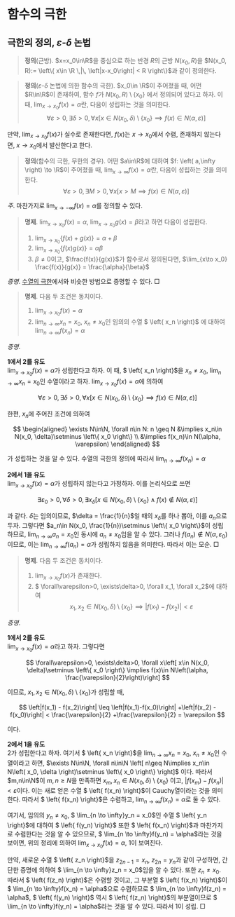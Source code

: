 <!---
title: "함수의 극한"
category: Analysis
language: Korean
--->

# 함수의 극한

## 극한의 정의, $\varepsilon$-$\delta$ 논법

> **정의**(근방). $x=x_0\in\R$을 중심으로 하는 반경 $R$의 근방 $N(x_0, R)$을
> $N(x_0, R):= \left\{ x\in \R \,|\, \left|x-x_0\right| < R \right\}$과 같이 정의한다.

> **정의**($\varepsilon$-$\delta$ 논법에 의한 함수의 극한). $x_0\in \R$이 주어졌을 때,
> 어떤 $R\in\R$이 존재하여, 함수 $f$가 $N(x_0, R)\setminus \left\{ x_0 \right\}$
> 에서 정의되어 있다고 하자. 이 때, $\lim_{x\to x_0}f(x) = \alpha$란, 다음이 성립하는
> 것을 의미한다.
$$
\forall \varepsilon>0, \exists\delta > 0, \forall x\left[ x\in N(x_0, \delta)\setminus
\left\{x_0\right\} \implies f(x) \in N(\alpha, \varepsilon)
\right]
$$

만약, $\lim_{x\to x_0} f(x)$가 실수로 존재한다면, $f(x)$는 $x\to x_0$에서 수렴,
존재하지 않는다면, $x\to x_0$에서 발산한다고 한다.

> **정의**(함수의 극한, 무한의 경우). 어떤 $a\in\R$에 대하여
> $f: \left( a,\infty \right) \to \R$이 주어졌을 때,
> $\lim_{x\to\infty} f(x) =\alpha$란, 다음이 성립하는 것을 의미한다.
$$
\forall \varepsilon>0, \exists M>0, \forall x\left[ x> M \implies f(x)\in N(\alpha, \varepsilon) \right]
$$

*주*. 마찬가지로 $\lim_{x\to -\infty}f(x) = \alpha$를 정의할 수 있다.

> **명제**. $\lim_{x\to x_0} f(x) = \alpha$, $\lim_{x\to x_0} g(x) = \beta$라고 하면
> 다음이 성립한다.
>
> 1. $\lim_{x\to x_0} \left\{ f(x) + g(x) \right\} = \alpha + \beta$
> 1. $\lim_{x\to x_0} \left\{ f(x)g(x) \right\} = \alpha\beta$
> 1. $\beta \neq 0$이고, $\frac{f(x)}{g(x)}$가 함수로서 정의된다면, $\lim_{x\to x_0} \frac{f(x)}{g(x)} = \frac{\alpha}{\beta}$

*증명*. [수열의 극한](./limit-sequence.html)에서와 비슷한 방법으로 증명할 수 있다. □

> **명제**. 다음 두 조건은 동치이다.
>
> 1. $\lim_{x\to x_0} f(x) = \alpha$
> 1. $\lim_{n\to\infty} x_n = x_0$, $x_n\neq x_0$인 임의의 수열 $ \left\{ x_n \right\}$
>    에 대하여 $\lim_{n\to\infty} f(x_n) = \alpha$

*증명*.

**1에서 2를 유도**  
$\lim_{x\to x_0} f(x) = \alpha$가 성립한다고 하자.
이 때, $ \left\{ x_n \right\}$을 $x_n\neq x_0$, $\lim_{n\to\infty}x_n = x_0$인
수열이라고 하자. $\lim_{x\to x_0} f(x) = \alpha$에 의하여

$$
\forall \varepsilon > 0, \exists\delta >0, \forall x\left[ x\in N(x_0, \delta)\setminus
\left\{ x_0 \right\}\implies f(x)\in N(\alpha, \varepsilon) \right]
$$

한편, $x_n$에 주어진 조건에 의하여

$$
\begin{aligned}
\exists N\in\N, \forall n\in N: n \geq N &\implies x_n\in N(x_0, \delta)\setminus \left\{ x_0 \right\} \\
&\implies f(x_n)\in N(\alpha, \varepsilon)
\end{aligned}
$$

가 성립하는 것을 알 수 있다. 수열의 극한의 정의에 따라서 $\lim_{n\to\infty} f(x_n) =\alpha$

**2에서 1을 유도**  
$\lim_{x\to x_0}f(x)=\alpha$가 성립하지 않는다고 가정하자.
이를 논리식으로 쓰면

$$
\exists \varepsilon_0 >0, \forall \delta >0, \exists x_\delta
\left[ x\in N(x_0, \delta)\setminus \left\{ x_0 \right\} \land
f(x)\notin N(\alpha, \varepsilon)\right]
$$

과 같다. $\delta$는 임의이므로, $\delta = \frac{1}{n}$일 때의 $x_\delta$를
하나 뽑아, 이를 $a_n$으로 두자. 그렇다면
$a_n\in N(x_0, \frac{1}{n})\setminus \left\{ x_0 \right\}$이 성립하므로,
$\lim_{n\to\infty}a_n = x_0$인 동시에 $a_n\neq x_0$임을 알 수 있다.
그러나 $f(a_n) \notin N(\alpha, \varepsilon_0)$이므로, 이는
$\lim_{n\to\infty}f(a_n)=\alpha$가 성립하지 않음을 의미한다. 따라서 이는 모순. □

> **명제**. 다음 두 조건은 동치이다.
>
> 1. $\lim_{x\to x_0} f(x)$가 존재한다.
> 1. $ \forall\varepsilon>0, \exists\delta>0, \forall x_1, \forall x_2$에 대하여
> $$ x_1,x_2\in N(x_0, \delta)\setminus \left\{ x_0 \right\} \implies \left|f(x_1)-f(x_2)\right|<\varepsilon $$

*증명*.

**1에서 2를 유도**  
$\lim_{x\to x_0}f(x) = \alpha$라고 하자.
그렇다면

$$
\forall\varepsilon>0, \exists\delta>0, \forall x\left[ x\in N(x_0, \delta)\setminus \left\{ x_0 \right\}
\implies f(x)\in N\left(\alpha, \frac{\varepsilon}{2}\right)\right]
$$

이므로, $x_1, x_2\in N(x_0, \delta)\setminus \left\{ x_0 \right\}$가 성립할 때,

$$
\left|f(x_1) - f(x_2)\right| \leq \left|f(x_1)-f(x_0)\right|
+\left|f(x_2) - f(x_0)\right| <
\frac{\varepsilon}{2}
+\frac{\varepsilon}{2} = \varepsilon
$$

이다.

**2에서 1을 유도**  
2가 성립한다고 하자. 여기서
$ \left\{ x_n \right\}$을 $\lim_{n\to\infty} x_n = x_0$, $x_n\neq x_0$인 수열이라고 하면,
$\exists N\in\N, \forall n\in\N \left[ n\geq N\implies x_n\in N\left( x_0, \delta \right)\setminus \left\{ x_0 \right\} \right]$
이다.
따라서 $m,n\in\N$이 $m,n\geq N$을 만족하면
$x_m, x_n\in N(x_0,\delta)\setminus \left\{ x_0 \right\}$
이고,
$|f(x_m) - f(x_n)| < \varepsilon$이다.
이는 새로 얻은 수열 $ \left\{ f(x_n) \right\}$이 Cauchy열이라는 것을 의미한다.
따라서 $ \left\{ f(x_n) \right\}$은 수렴하고, $\lim_{n\to\infty} f(x_n) =\alpha$로
둘 수 있다.

여기서, 임의의 $y_n\neq x_0$, $ \lim_{n \to \infty}y_n = x_0$인
수열 $ \left\{ y_n \right\}$에 대하여 $ \left\{ f(y_n) \right\}$ 또한
$ \left\{ f(x_n) \right\}$과 마찬가지로 수렴한다는 것을 알 수 있으므로,
$ \lim_{n \to \infty}f(y_n) = \alpha$라는 것을 보이면,
위의 정리에 의하여 $\lim_{x\to x_0}f(x) = \alpha$, 1이 보여진다.

만약, 새로운 수열 $ \left\{ z_n \right\}$을 $z_{2n-1} = x_n$, $z_{2n} = y_n$과
같이 구성하면, 간단한 증명에 의하여 $ \lim_{n \to \infty}z_n = x_0$임을 알 수 있다.
또한 $z_n \neq x_0$. 따라서 $ \left\{ f(z_n) \right\}$은 수렴할 것이고,
그 부분열 $ \left\{ f(x_n) \right\}$이 $ \lim_{n \to \infty}f(x_n) = \alpha$으로 수렴하므로
$ \lim_{n \to \infty}f(z_n) = \alpha$, $ \left\{ f(y_n) \right\}$ 역시
$ \left\{ f(z_n) \right\}$의 부분열이므로 $ \lim_{n \to \infty}f(y_n) = \alpha$라는
것을 알 수 있다. 따라서 1이 성립. □
